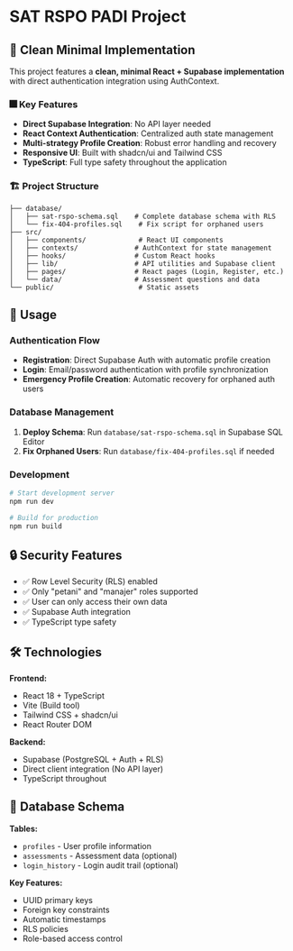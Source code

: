 # SAT RSPO PADI Project

## 🚀 Clean Minimal Implementation

This project features a **clean, minimal React + Supabase implementation** with direct authentication integration using AuthContext.

### 🎆 Key Features
- **Direct Supabase Integration**: No API layer needed
- **React Context Authentication**: Centralized auth state management
- **Multi-strategy Profile Creation**: Robust error handling and recovery
- **Responsive UI**: Built with shadcn/ui and Tailwind CSS
- **TypeScript**: Full type safety throughout the application

### 🏗️ Project Structure

```
├── database/
│   ├── sat-rspo-schema.sql    # Complete database schema with RLS
│   └── fix-404-profiles.sql    # Fix script for orphaned users
├── src/
│   ├── components/             # React UI components
│   ├── contexts/              # AuthContext for state management
│   ├── hooks/                 # Custom React hooks
│   ├── lib/                   # API utilities and Supabase client
│   ├── pages/                 # React pages (Login, Register, etc.)
│   └── data/                  # Assessment questions and data
└── public/                     # Static assets
```

## 📱 Usage

### Authentication Flow
- **Registration**: Direct Supabase Auth with automatic profile creation
- **Login**: Email/password authentication with profile synchronization
- **Emergency Profile Creation**: Automatic recovery for orphaned auth users

### Database Management
1. **Deploy Schema**: Run `database/sat-rspo-schema.sql` in Supabase SQL Editor
2. **Fix Orphaned Users**: Run `database/fix-404-profiles.sql` if needed

### Development
```bash
# Start development server
npm run dev

# Build for production
npm run build
```

## 🔒 Security Features

- ✅ Row Level Security (RLS) enabled
- ✅ Only "petani" and "manajer" roles supported
- ✅ User can only access their own data
- ✅ Supabase Auth integration
- ✅ TypeScript type safety

## 🛠️ Technologies

**Frontend:**
- React 18 + TypeScript
- Vite (Build tool)
- Tailwind CSS + shadcn/ui
- React Router DOM

**Backend:**
- Supabase (PostgreSQL + Auth + RLS)
- Direct client integration (No API layer)
- TypeScript throughout

## 📖 Database Schema

**Tables:**
- `profiles` - User profile information
- `assessments` - Assessment data (optional)
- `login_history` - Login audit trail (optional)

**Key Features:**
- UUID primary keys
- Foreign key constraints
- Automatic timestamps
- RLS policies
- Role-based access control
